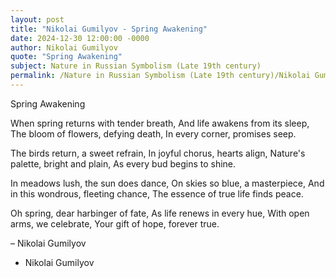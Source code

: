 ```yaml
---
layout: post
title: "Nikolai Gumilyov - Spring Awakening"
date: 2024-12-30 12:00:00 -0000
author: Nikolai Gumilyov
quote: "Spring Awakening"
subject: Nature in Russian Symbolism (Late 19th century)
permalink: /Nature in Russian Symbolism (Late 19th century)/Nikolai Gumilyov/Nikolai Gumilyov - Spring Awakening
---
```


Spring Awakening

When spring returns with tender breath,
And life awakens from its sleep,
The bloom of flowers, defying death,
In every corner, promises seep.

The birds return, a sweet refrain,
In joyful chorus, hearts align,
Nature's palette, bright and plain,
As every bud begins to shine.

In meadows lush, the sun does dance,
On skies so blue, a masterpiece,
And in this wondrous, fleeting chance,
The essence of true life finds peace.

Oh spring, dear harbinger of fate,
As life renews in every hue,
With open arms, we celebrate,
Your gift of hope, forever true.

– Nikolai Gumilyov

- Nikolai Gumilyov

